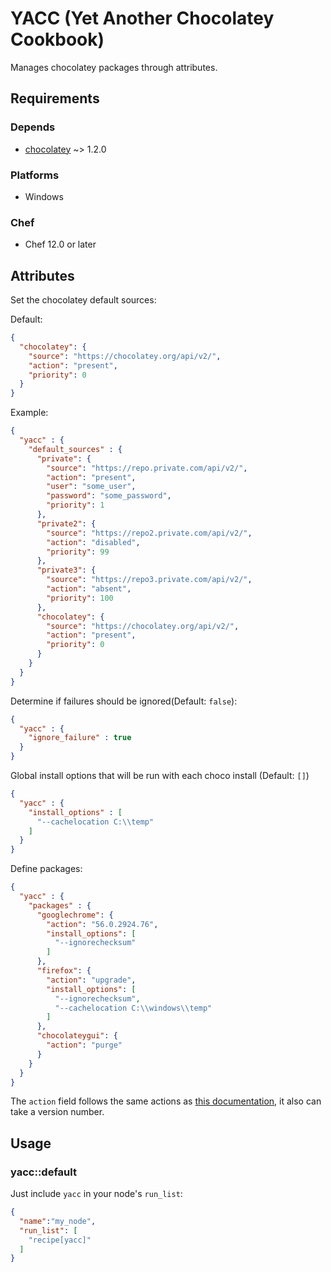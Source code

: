 # YACC (Yet Another Chocolatey Cookbook)

Manages chocolatey packages through attributes.

## Requirements

### Depends

- [chocolatey](https://supermarket.chef.io/cookbooks/chocolatey) ~> 1.2.0

### Platforms

- Windows

### Chef

- Chef 12.0 or later

## Attributes

Set the chocolatey default sources: 

Default: 
```json
{
  "chocolatey": {
    "source": "https://chocolatey.org/api/v2/",
    "action": "present",
    "priority": 0
  }
}
```

Example:

```json
{
  "yacc" : {
    "default_sources" : {
      "private": {
        "source": "https://repo.private.com/api/v2/",
        "action": "present",
        "user": "some_user",
        "password": "some_password",
        "priority": 1
      },
      "private2": {
        "source": "https://repo2.private.com/api/v2/",
        "action": "disabled",
        "priority": 99
      },
      "private3": {
        "source": "https://repo3.private.com/api/v2/",
        "action": "absent",
        "priority": 100
      },
      "chocolatey": {
        "source": "https://chocolatey.org/api/v2/",
        "action": "present",
        "priority": 0
      }
    }
  }
}
```


Determine if failures should be ignored(Default: `false`):

```json
{
  "yacc" : {
    "ignore_failure" : true
  }
}
```

Global install options that will be run with each choco install (Default: `[]`)

```json
{
  "yacc" : {
    "install_options" : [
      "--cachelocation C:\\temp"
    ]
  }
}
```

Define packages:

```json
{
  "yacc" : {
    "packages" : {
      "googlechrome": {
        "action": "56.0.2924.76",
        "install_options": [
          "--ignorechecksum"
        ]
      },
      "firefox": {
        "action": "upgrade",
        "install_options": [
          "--ignorechecksum",
          "--cachelocation C:\\windows\\temp"
        ]
      },
      "chocolateygui": {
        "action": "purge"
      }
    }
  }
}
```

The `action` field follows the same actions as [this documentation](https://docs.chef.io/resource_chocolatey_package.html), it also can take a version number.

## Usage

### yacc::default

Just include `yacc` in your node's `run_list`:

```json
{
  "name":"my_node",
  "run_list": [
    "recipe[yacc]"
  ]
}
```


